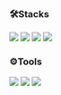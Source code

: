 ### 🛠Stacks
<img src="https://img.shields.io/badge/Android-3DDC84?style=flat-square&logo=Android&logoColor=white"/></a>
<img src="https://img.shields.io/badge/Kotlin-0095D5?style=flat-square&logo=Kotlin&logoColor=white"/></a>
<img src="https://img.shields.io/badge/Firebase-FF7139?style=flat-square&logo=Firebase&logoColor=white"/></a>
<img src="https://img.shields.io/badge/C,C++-00599C?style=flat-square&logo=C%2B%2B&logoColor=white"/></a>

### ⚙️Tools
<img src="https://img.shields.io/badge/Android_Studio-3DDC84?style=flat-square&logo=Android-Studio&logoColor=white"/></a>
<img src="https://img.shields.io/badge/Visual_Studio_Code-007ACC?style=flat-square&logo=Visual-Studio-Code&logoColor=white"/></a>
<img src="https://img.shields.io/badge/Photoshop-31A8FF?style=flat-square&logo=Adobe-Photoshop&logoColor=white"/></a>

